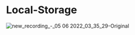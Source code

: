 # Local-Storage 
![new_recording_-_05 06 2022_03_35_29-_Original_](https://user-images.githubusercontent.com/10493342/172030299-588e649b-69a1-472c-9004-e0a112b9766a.gif)
